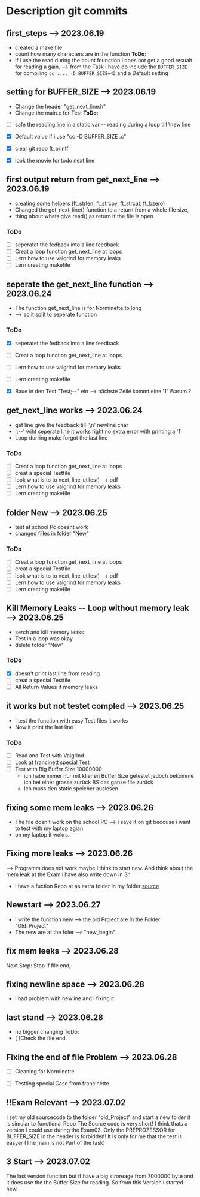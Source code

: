 # Description git commits 

## first_steps --> 2023.06.19
- created a make file 
- count how many characters are in the function 
**ToDo:** 
- if i use the read during the count founction i does not get a good resualt for reading a gain. --> from the Task i have do include the ```BUFFER_SIZE``` for compiling ```cc .... -D BUFFER_SIZE=42``` and a Default setting 

## setting for BUFFER_SIZE --> 2023.06.19
- Change the header "get_next_line.h" 
- Change the main.c for Test
**ToDo:** 
- [ ] safe the reading line in a static var -- reading during a loop till \new line
- [x] Default value if i use "cc -D BUFFER_SIZE <file>.c"
- [x] clear git repo ft_printf
- [x] look the movie for todo next line


## first output return from get_next_line --> 2023.06.19
- creating some helpers (ft_strlen, ft_strcpy, ft_strcat, ft_bzero)
- Changed the get_next_line() function to a return from a whole file size, 
- thing about whats give read() as return if the file is open
### ToDo
- [ ] seperatet the fedback into a line feedback 
- [ ] Creat a loop function get_next_line at loops 
- [ ] Lern how to use valgrind for memory leaks
- [ ] Lern creating makefile

## seperate the get_next_line function --> 2023.06.24
- The function get_next_line is for Norminette to long 
- --> so it split to seperate function 
### ToDo
- [x] seperatet the fedback into a line feedback 
- [ ] Creat a loop function get_next_line at loops 
- [ ] Lern how to use valgrind for memory leaks
- [ ] Lern creating makefile
- [x] Baue in den Test "Test;--" ein --> nächste Zeile kommt eine '1' Warum ? 


## get_next_line works --> 2023.06.24
- get line give the feedback till '\n' newline char
- ';--' wiht seperate line it works right no extra error with printing a '1'
- Loop durring make forgot the last line 
### ToDo
- [ ] Creat a loop function get_next_line at loops 
- [ ] creat a special Testfile 
- [ ] look what is to to next_line_utiles() --> pdf
- [ ] Lern how to use valgrind for memory leaks
- [ ] Lern creating makefile

## folder New --> 2023.06.25
- test at school Pc doesnt work 
- changed filles in folder "New" 
### ToDo
- [ ] Creat a loop function get_next_line at loops 
- [ ] creat a special Testfile 
- [ ] look what is to to next_line_utiles() --> pdf
- [ ] Lern how to use valgrind for memory leaks
- [ ] Lern creating makefile

## Kill Memory Leaks -- Loop without memory leak --> 2023.06.25
- serch and kill memory leaks 
- Test in a loop was okay
- delete folder "New"
### ToDo 
- [x] doesn't print last line from reading 
- [ ] creat a special Testfile
- [ ] All Return Values if memory leaks

## it works but not testet compled --> 2023.06.25
- I test the function with easy Test files it works 
- Now it print the last line 
### ToDo 
- [ ] Read and Test with Valgrind 
- [ ] Look at francinett special Test 
- [ ] Test with Big Buffer Size 10000000
    - ich habe immer nur mit klienen  Buffer Size getestet jedoch bekomme ich bei einer grosse zurück BS das ganze file zurück
    - Ich muss den static speicher auslesen 

## fixing some mem leaks --> 2023.06.26
- The file dosn't work on the school PC 
--> i save it on git becouse i want to test with my laptop agian 
- on my laptop it wokrs. 

## Fixing more leaks --> 2023.06.26
--> Programm does not work maybe i think to start new. And think about the mem leak at the Exam i have also write down in 3h 
- i have a fuction Repo at as extra folder in my folder 
[source](https://codeberg.org/Vusk/get_next_line)

## Newstart --> 2023.06.27
- i write the function new --> the old Project are in the Folder "Old_Project"
- The new are at the foler --> "new_begin"


## fix mem leeks --> 2023.06.28
Next Step: Stop if file end;  

## fixing newline space --> 2023.06.28
- i had problem with newline and i fixing it 

## last stand --> 2023.06.28
- no bigger changing
ToDo: 
- [ ]Check the file end. 

## Fixing the end of file Problem --> 2023.06.28
- [ ] Cleaning for Norminette 
- [ ] Testting special Case from francinette 


## !!Exam Relevant --> 2023.07.02
I set my old sourcecode to the folder "old_Project" and start a new folder it is simular to functional Repo 
The Source code is very short! I think thats a version i could use during the Exam03. 
Only the PREPROZESSOR for BUFFER_SIZE in the header is forbidden! It is only for me that the test is easyer (The main is not Part of the task)

## 3 Start --> 2023.07.02
The last version function but if have a big stroreage from 7000000 byte and it does use the the Buffer Size for reading. 
So from this Version i started new. 
 

